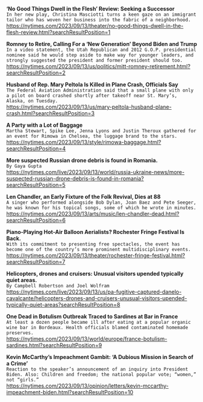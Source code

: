 **‘No Good Things Dwell in the Flesh’ Review: Seeking a Successor**\
`In her new play, Christina Masciotti turns a keen gaze on an immigrant tailor who has woven her business into the fabric of a neighborhood.`\
https://nytimes.com/2023/09/13/theater/no-good-things-dwell-in-the-flesh-review.html?searchResultPosition=1

**Romney to Retire, Calling For a ‘New Generation’ Beyond Biden and Trump**\
`In a video statement, the Utah Republican and 2012 G.O.P. presidential nominee said he would step aside to make way for younger leaders, and strongly suggested the president and former president should too.`\
https://nytimes.com/2023/09/13/us/politics/mitt-romney-retirement.html?searchResultPosition=2

**Husband of Rep. Mary Peltola Is Killed in Plane Crash, Officials Say**\
`The Federal Aviation Administration said that a small plane with only a pilot on board crashed shortly after takeoff near St. Mary’s, Alaska, on Tuesday.`\
https://nytimes.com/2023/09/13/us/mary-peltola-husband-plane-crash.html?searchResultPosition=3

**A Party with a Lot of Baggage**\
`Martha Stewart, Spike Lee, Jenna Lyons and Justin Theroux gathered for an event for Rimowa in Chelsea, the luggage brand to the stars.`\
https://nytimes.com/2023/09/13/style/rimowa-baggage.html?searchResultPosition=4

**More suspected Russian drone debris is found in Romania.**\
`By Gaya Gupta`\
https://nytimes.com/live/2023/09/13/world/russia-ukraine-news/more-suspected-russian-drone-debris-is-found-in-romania?searchResultPosition=5

**Len Chandler, an Early Fixture of the Folk Revival, Dies at 88**\
`A singer who performed alongside Bob Dylan, Joan Baez and Pete Seeger, he was known for his topical songs, some of which he wrote in minutes.`\
https://nytimes.com/2023/09/13/arts/music/len-chandler-dead.html?searchResultPosition=6

**Piano-Playing Hot-Air Balloon Aerialists? Rochester Fringe Festival Is Back.**\
`With its commitment to presenting free spectacles, the event has become one of the country’s more prominent multidisciplinary events.`\
https://nytimes.com/2023/09/13/theater/rochester-fringe-festival.html?searchResultPosition=7

**Helicopters, drones and cruisers: Unusual visitors upended typically quiet areas.**\
`By Campbell Robertson and Joel Wolfram`\
https://nytimes.com/live/2023/09/13/us/pa-fugitive-captured-danelo-cavalcante/helicopters-drones-and-cruisers-unusual-visitors-upended-typically-quiet-areas?searchResultPosition=8

**One Dead in Botulism Outbreak Traced to Sardines at Bar in France**\
`At least a dozen people became ill after eating at a popular organic wine bar in Bordeaux. Health officials blamed contaminated homemade preserves.`\
https://nytimes.com/2023/09/13/world/europe/france-botulism-sardines.html?searchResultPosition=9

**Kevin McCarthy’s Impeachment Gambit: ‘A Dubious Mission in Search of a Crime’**\
`Reaction to the speaker’s announcement of an inquiry into President Biden. Also: Children and freedom; the national popular vote; “women,” not “girls.”`\
https://nytimes.com/2023/09/13/opinion/letters/kevin-mccarthy-impeachment-biden.html?searchResultPosition=10


